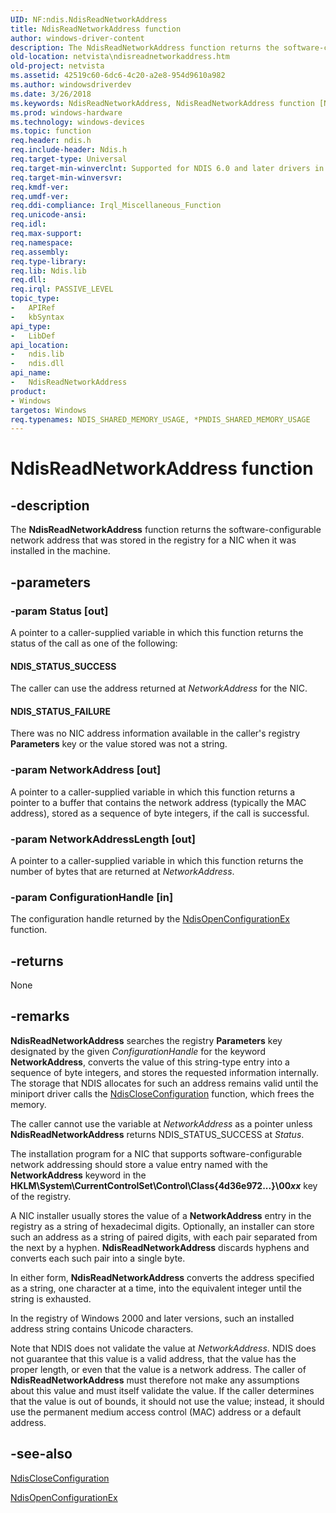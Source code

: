 ```yaml
---
UID: NF:ndis.NdisReadNetworkAddress
title: NdisReadNetworkAddress function
author: windows-driver-content
description: The NdisReadNetworkAddress function returns the software-configurable network address that was stored in the registry for a NIC when it was installed in the machine.
old-location: netvista\ndisreadnetworkaddress.htm
old-project: netvista
ms.assetid: 42519c60-6dc6-4c20-a2e8-954d9610a982
ms.author: windowsdriverdev
ms.date: 3/26/2018
ms.keywords: NdisReadNetworkAddress, NdisReadNetworkAddress function [Network Drivers Starting with Windows Vista], ndis/NdisReadNetworkAddress, ndis_configuration_ref_459fbfae-4235-4f60-9b10-02c60defc236.xml, netvista.ndisreadnetworkaddress
ms.prod: windows-hardware
ms.technology: windows-devices
ms.topic: function
req.header: ndis.h
req.include-header: Ndis.h
req.target-type: Universal
req.target-min-winverclnt: Supported for NDIS 6.0 and later drivers in Windows Vista and later. Supported for NDIS 5.1 drivers (see    NdisReadNetworkAddress (NDIS   5.1)) in Windows XP and later.
req.target-min-winversvr: 
req.kmdf-ver: 
req.umdf-ver: 
req.ddi-compliance: Irql_Miscellaneous_Function
req.unicode-ansi: 
req.idl: 
req.max-support: 
req.namespace: 
req.assembly: 
req.type-library: 
req.lib: Ndis.lib
req.dll: 
req.irql: PASSIVE_LEVEL
topic_type:
-	APIRef
-	kbSyntax
api_type:
-	LibDef
api_location:
-	ndis.lib
-	ndis.dll
api_name:
-	NdisReadNetworkAddress
product:
- Windows
targetos: Windows
req.typenames: NDIS_SHARED_MEMORY_USAGE, *PNDIS_SHARED_MEMORY_USAGE
---
```


# NdisReadNetworkAddress function


## -description


The 
  <b>NdisReadNetworkAddress</b> function returns the software-configurable network address that was stored in
  the registry for a NIC when it was installed in the machine.


## -parameters




### -param Status [out]

A pointer to a caller-supplied variable in which this function returns the status of the call as
     one of the following:
     





#### NDIS_STATUS_SUCCESS

The caller can use the address returned at 
       <i>NetworkAddress</i> for the NIC.



#### NDIS_STATUS_FAILURE

There was no NIC address information available in the caller's registry 
       <b>Parameters</b> key or the value stored was not a string.


### -param NetworkAddress [out]

A pointer to a caller-supplied variable in which this function returns a pointer to a buffer that contains the
     network address (typically the MAC address), stored as a sequence of byte integers, if the call is successful.


### -param NetworkAddressLength [out]

A pointer to a caller-supplied variable in which this function returns the number of bytes that
     are returned at 
     <i>NetworkAddress</i>.


### -param ConfigurationHandle [in]

The configuration handle returned by the 
     <a href="https://msdn.microsoft.com/76539106-6d8d-4a80-9c74-a6a4ca37c40e">
     NdisOpenConfigurationEx</a> function.


## -returns



None




## -remarks



<b>NdisReadNetworkAddress</b> searches the registry 
    <b>Parameters</b> key designated by the given 
    <i>ConfigurationHandle</i> for the keyword 
    <b>NetworkAddress</b>, converts the value of this string-type entry into a sequence of byte integers, and
    stores the requested information internally. The storage that NDIS allocates for such an address remains
    valid until the miniport driver calls the 
    <a href="https://msdn.microsoft.com/library/windows/hardware/ff561642">NdisCloseConfiguration</a> function,
    which frees the memory.

The caller cannot use the variable at 
    <i>NetworkAddress</i> as a pointer unless 
    <b>NdisReadNetworkAddress</b> returns NDIS_STATUS_SUCCESS at 
    <i>Status</i>.

The installation program for a NIC that supports software-configurable network addressing should store
    a value entry named with the 
    <b>NetworkAddress</b> keyword in the 
    <b>HKLM\System\CurrentControlSet\Control\Class\{4d36e972...}\00<i>xx</i></b> key of the registry.

A NIC installer usually stores the value of a 
    <b>NetworkAddress</b> entry in the registry as a string of hexadecimal digits. Optionally, an installer
    can store such an address as a string of paired digits, with each pair separated from the next by a
    hyphen. 
    <b>NdisReadNetworkAddress</b> discards hyphens and converts each such pair into a single byte.

In either form, 
    <b>NdisReadNetworkAddress</b> converts the address specified as a string, one character at a time, into
    the equivalent integer until the string is exhausted.

In the registry of Windows 2000 and later versions, such an installed address string contains Unicode
    characters.

Note that NDIS does not validate the value at 
    <i>NetworkAddress</i>. NDIS does not guarantee that this value is a valid address, that the value has the
    proper length, or even that the value is a network address. The caller of 
    <b>NdisReadNetworkAddress</b> must therefore not make any assumptions about this value and must itself
    validate the value. If the caller determines that the value is out of bounds, it should not use the
    value; instead, it should use the permanent medium access control (MAC) address or a default address.




## -see-also




<a href="https://msdn.microsoft.com/library/windows/hardware/ff561642">NdisCloseConfiguration</a>



<a href="https://msdn.microsoft.com/library/windows/hardware/hh975122">NdisOpenConfigurationEx</a>
 

 

